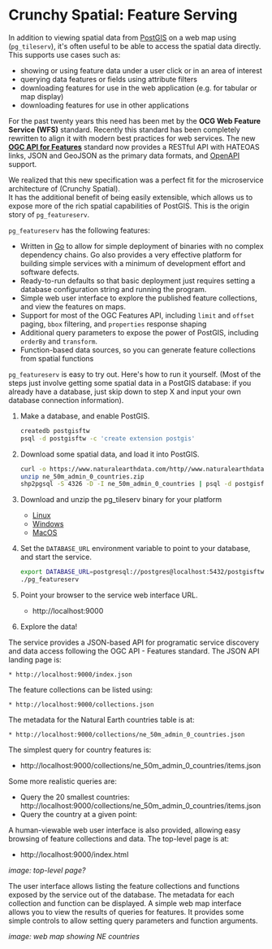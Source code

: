 # Crunchy Spatial: Feature Serving

In addition to viewing spatial data from [PostGIS](https://postgis.net/) on a web map using (`pg_tileserv`), 
it's often useful to be able to access the spatial data directly.
This supports use cases such as:

* showing or using feature data under a user click or in an area of interest
* querying data features or fields using attribute filters
* downloading features for use in the web application (e.g. for tabular or map display)
* downloading features for use in other applications

For the past twenty years this need has been met by the **OCG Web Feature Service (WFS)** standard.
Recently this standard has been completely rewritten to align it with modern best practices
for web services.
The new **[OGC API for Features](http://docs.opengeospatial.org/is/17-069r3/17-069r3.html)** standard 
now provides a RESTful API with HATEOAS links, JSON and GeoJSON as the primary data formats,
and [OpenAPI](https://github.com/OAI/OpenAPI-Specification/blob/master/versions/3.0.2.md) support.

We realized that this new specification was a perfect fit for the 
microservice architecture of (Crunchy Spatial).  
It has the additional benefit
of being easily extensible, which allows us to expose more of the rich spatial capabilities of PostGIS.
This is the origin story of `pg_featureserv`.

`pg_featureserv` has the following features:

* Written in [Go](https://golang.org/) to allow for simple deployment of binaries with no complex dependency chains.  Go also provides a very effective platform for building simple services with a minimum of development effort and software defects.
* Ready-to-run defaults so that basic deployment just requires setting a database configuration string and running the program.
* Simple web user interface to explore the published feature collections, and view the features on maps.
* Support for most of the OGC Features API, including `limit` and `offset` paging, `bbox` filtering, and `properties` response shaping
* Additional query parameters to expose the power of PostGIS, including `orderBy` and `transform`.
* Function-based data sources, so you can generate feature collections from spatial functions

`pg_featureserv` is easy to try out.  Here's how to run it yourself.  (Most of the steps just involve getting some spatial data in a PostGIS database: if you already have a database, just skip down to step X and input your own database connection information).

1. Make a database, and enable PostGIS.
   

    ```sh
    createdb postgisftw
    psql -d postgisftw -c 'create extension postgis'
    ```

2. Download some spatial data, and load it into PostGIS.

    ```sh
    curl -o https://www.naturalearthdata.com/http//www.naturalearthdata.com/download/50m/cultural/ne_50m_admin_0_countries.zip
    unzip ne_50m_admin_0_countries.zip
    shp2pgsql -S 4326 -D -I ne_50m_admin_0_countries | psql -d postgisftw
    ```

3. Download and unzip the pg_tileserv binary for your platform

    * [Linux](https://postgisftw.s3.amazonaws.com/pg_featureserv_latest_linux.zip)
    * [Windows](https://postgisftw.s3.amazonaws.com/pg_featureserv_latest_windows.zip)
    * [MacOS](https://postgisftw.s3.amazonaws.com/pg_featureserv_latest_osx.zip)

4. Set the `DATABASE_URL` environment variable to point to your database, and start the service.

    ```sh
    export DATABASE_URL=postgresql://postgres@localhost:5432/postgisftw
    ./pg_featureserv
    ```

5. Point your browser to the service web interface URL.

    * http://localhost:9000

6. Explore the data!

The service provides a JSON-based API for programatic service discovery and data access
following the OGC API - Features standard.
The JSON API landing page is:

    * http://localhost:9000/index.json

The feature collections can be listed using:

    * http://localhost:9000/collections.json
    
The metadata for the Natural Earth countries table is at:

    * http://localhost:9000/collections/ne_50m_admin_0_countries.json
    
The simplest query for country features is:

   * http://localhost:9000/collections/ne_50m_admin_0_countries/items.json
   
Some more realistic queries are:

   * Query the 20 smallest countries: http://localhost:9000/collections/ne_50m_admin_0_countries/items.json
   * Query the country at a given point: 

A human-viewable web user interface is also provided, allowing easy browsing of feature collections and data. 
The top-level page is at:

   * http://localhost:9000/index.html
   
*image: top-level page?*
   
The user interface allows listing the feature collections and functions exposed by the service out of the database.
The metadata for each collection and function can be displayed.
A simple web map interface allows you to view the results of queries for features. 
It provides some simple controls to allow setting query parameters and function arguments.

*image: web map showing NE countries*







